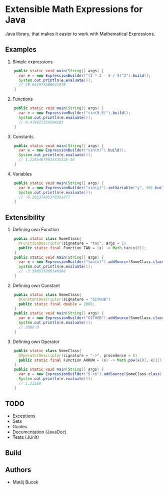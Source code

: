 # Extensible Math Expressions for Java
Java library, that makes it easier to work with Mathematical Expressions.

## Examples
1. Simple expressions
```java
    public static void main(String[] args) {
      var e = new ExpressionBuilder("(3 * 2 - 5 / 9)^2").build();
      System.out.println(e.evaluate());
      // 29.641975308641978
    }
```
2. Functions
```java
    public static void main(String[] args) {
      var e = new ExpressionBuilder("sin(0.5)").build();
      System.out.println(e.evaluate());
      // 0.479425538604203
    }
```
3. Constants
```java
    public static void main(String[] args) {
      var e = new ExpressionBuilder("sin(π)").build();
      System.out.println(e.evaluate());
      // 1.2246467991473532E-16
    }
```
4. Variables
```java
    public static void main(String[] args) {
      var e = new ExpressionBuilder("sin(y)").setVariable("y", 50).build();
      System.out.println(e.evaluate());
      // -0.26237485370392877
    }
```

## Extensibility
1. Defining own Function
```java
    public static class SomeClass{
      @FunctionDescriptor(signature = "tan", args = 1)
      public static final Function TAN = (x) -> Math.tan(x[0]);
    }
    public static void main(String[] args) {
      var e = new ExpressionBuilder("tan(π)").addSource(SomeClass.class).build();
      System.out.println(e.evaluate());
      // -3.380515006246586
    }
```

2. Defining own Constant
```java
    public static class SomeClass{
      @ConstantDescriptor(signature = "GITHUB")
      public static final double = 2008;
    }
    public static void main(String[] args) {
      var e = new ExpressionBuilder("GITHUB").addSource(SomeClass.class).build();
      System.out.println(e.evaluate());
      // 2008.0
    }
```

3. Defining own Operator
```java
    public static class SomeClass{
      @OperatorDescriptor(signature = "->", precedence = 6)
      public static final Function ARROW = (x) -> Math.pow(x[0], x[1]) * Math.pow(x[1], x[0]); 
    }
    public static void main(String[] args) {
      var e = new ExpressionBuilder("5->6").addSource(SomeClass.class).build();
      System.out.println(e.evaluate());
      // 1.215E8
    }
```
## TODO
* Exceptions
* Sets
* Guides 
* Documentation (JavaDoc)
* Tests (JUnit)

## Build

## Authors
* Matěj Bucek

